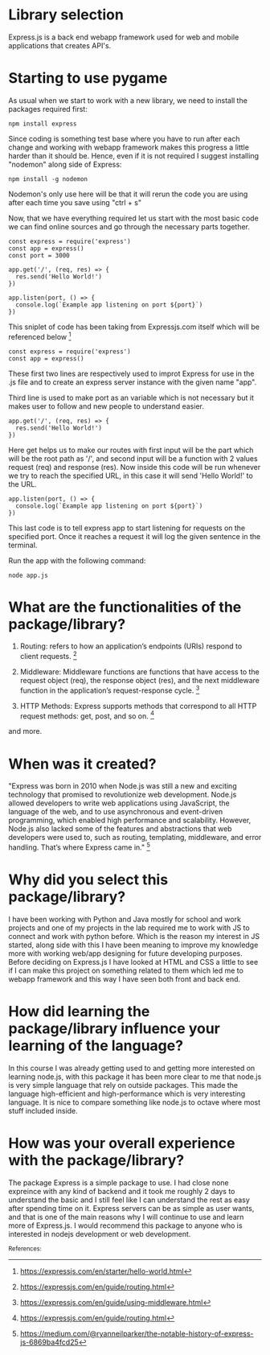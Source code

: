 # Library selection

Express.js is a back end webapp framework used for web and mobile applications that creates API's. 

# Starting to use pygame

As usual when we start to work with a new library, we need to install the packages required first:

```
npm install express
```

Since coding is something test base where you have to run after each change and working with webapp framework makes this progress a little harder than it should be. Hence, even if it is not required I suggest installing "nodemon" along side of Express:

```
npm install -g nodemon
```

Nodemon's only use here will be that it will rerun the code you are using after each time you save using "ctrl + s"

Now, that we have everything required let us start with the most basic code we can find online sources and go through the necessary parts together.

```
const express = require('express')
const app = express()
const port = 3000

app.get('/', (req, res) => {
  res.send('Hello World!')
})

app.listen(port, () => {
  console.log(`Example app listening on port ${port}`)
})
```

This sniplet of code has been taking from Expressjs.com itself which will be referenced below [^1]

```
const express = require('express')
const app = express()
```

These first two lines are respectively used to improt Express for use in the .js file and to create an express server instance with the given name "app".

Third line is used to make port as an variable which is not necessary but it makes user to follow and new people to understand easier.

```
app.get('/', (req, res) => {
  res.send('Hello World!')
})
```

Here get helps us to make our routes with first input will be the part which will be the root path as '/', and second input will be a function with 2 values request (req) and response (res). Now inside this code will be run whenever we try to reach the specified URL, in this case it will send 'Hello World!' to the URL.

```
app.listen(port, () => {
  console.log(`Example app listening on port ${port}`)
})
```
This last code is to tell express app to start listening for requests on the specified port. Once it reaches a request it will log the given sentence in the terminal.

Run the app with the following command:

```
node app.js
```

# What are the functionalities of the package/library?
1. Routing: refers to how an application’s endpoints (URIs) respond to client requests. [^2]

2. Middleware: Middleware functions are functions that have access to the request object (req), the response object (res), and the next middleware function in the application’s request-response cycle. [^3]

3. HTTP Methods: Express supports methods that correspond to all HTTP request methods: get, post, and so on. [^4]

and more. 

# When was it created?
"Express was born in 2010 when Node.js was still a new and exciting technology that promised to revolutionize web development. Node.js allowed developers to write web applications using JavaScript, the language of the web, and to use asynchronous and event-driven programming, which enabled high performance and scalability. However, Node.js also lacked some of the features and abstractions that web developers were used to, such as routing, templating, middleware, and error handling. That’s where Express came in." [^5]

# Why did you select this package/library?
I have been working with Python and Java mostly for school and work projects and one of my projects in the lab required me to work with JS to connect and work with python before. Which is the reason my interest in JS started, along side with this I have been meaning to improve my knowledge more with working web/app designing for future developing purposes. Before deciding on Express.js I have looked at HTML and CSS a little to see if I can make this project on something related to them which led me to webapp framework and this way I have seen both front and back end.

# How did learning the package/library influence your learning of the language?
In this course I was already getting used to and getting more interested on learning node.js, with this package it has been more clear to me that node.js is very simple language that rely on outside packages. This made the language high-efficient and high-performance which is very interesting language. It is nice to compare something like node.js to octave where most stuff included inside.

# How was your overall experience with the package/library? 

The package Express is a simple package to use. I had close none expreince with any kind of backend and it took me roughly 2 days to understand the basic and I still feel like I can understand the rest as easy after spending time on it. Express servers can be as simple as user wants, and that is one of the main reasons why I will continue to use and learn more of Express.js. I would recommend this package to anyone who is interested in nodejs development or web development.

<sub>
References:
</sub>

[^1]: https://expressjs.com/en/starter/hello-world.html
[^2]: https://expressjs.com/en/guide/routing.html
[^3]: https://expressjs.com/en/guide/using-middleware.html
[^4]: https://expressjs.com/en/guide/routing.html
[^5]: https://medium.com/@ryanneilparker/the-notable-history-of-express-js-6869ba4fcd25